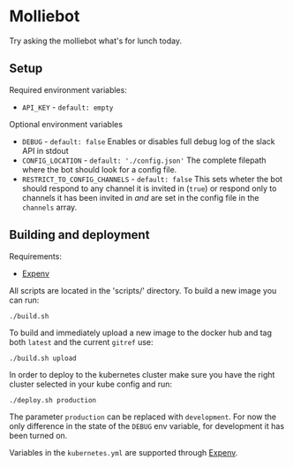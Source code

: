 # Molliebot

Try asking the molliebot what's for lunch today.


## Setup
Required environment variables:

* `API_KEY` - `default: empty`

Optional environment variables

* `DEBUG` - `default: false`
Enables or disables full debug log of the slack API in stdout
* `CONFIG_LOCATION` - `default: './config.json'`
The complete filepath where the bot should look for a config file.
* `RESTRICT_TO_CONFIG_CHANNELS` - `default: false`
This sets wheter the bot should respond to any channel it is invited in (`true`) or respond only to channels it has been invited in _and_ are set in the config file in the `channels` array.

## Building and deployment
Requirements:
* [Expenv](https://github.com/blang/expenv)

All scripts are located in the 'scripts/' directory. To build a new image you can run:

    ./build.sh

To build and immediately upload a new image to the docker hub and tag both `latest` and the current `gitref` use:

    ./build.sh upload

In order to deploy to the kubernetes cluster make sure you have the right cluster selected in your kube config and run:

    ./deploy.sh production

The parameter `production` can be replaced with `development`. For now the only difference in the state of the `DEBUG` env variable, for development it has been turned on.

Variables in the `kubernetes.yml` are supported through [Expenv](https://github.com/blang/expenv).
